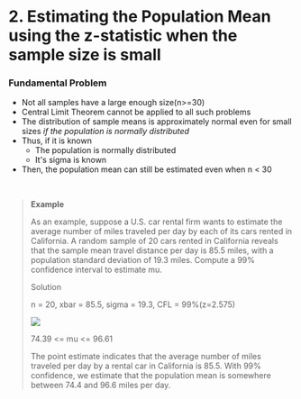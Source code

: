 # 2. Estimating the Population Mean using the z-statistic when the sample size is small

### Fundamental Problem
- Not all samples have a large enough size(n>=30)
- Central Limit Theorem cannot be applied to all such problems
- The distribution of sample means is approximately normal even for small sizes *if the population is normally distributed*
- Thus, if it is known
	- The population is normally distributed
	- It's sigma is known
- Then, the population mean can still be estimated even when n < 30

<br>

> __Example__
>
> As an example, suppose a U.S. car rental firm wants to estimate the average number of miles traveled per day by each of its cars rented in California. A random sample of 20 cars rented in California reveals that the sample mean travel distance per day is 85.5 miles, with a population standard deviation of 19.3 miles. Compute a 99% confidence interval to estimate mu.
>
> Solution
>
> n = 20, xbar = 85.5, sigma = 19.3, CFL = 99%(z=2.575)
> 
> <img src="https://chart.apis.google.com/chart?cht=tx&chl=85.5%20-%202.575%20*%2019.3%2F%5Csqrt%7B20%7D%20%3C%3D%20%5Cmu%20%3C%3D%2085.5%20-%202.575%20*%2019.3%2F%5Csqrt%7B20%7D"/>
>
> 74.39 <= mu <= 96.61
>
> The point estimate indicates that the average number of miles traveled per day by a rental car in California is 85.5. With 99% confidence, we estimate that the population mean is somewhere between 74.4 and 96.6 miles per day.
